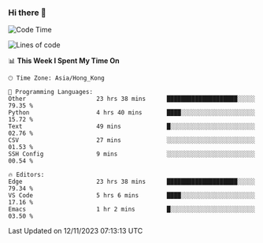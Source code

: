 ### Hi there 👋

<!--
**nicehiro/nicehiro** is a ✨ _special_ ✨ repository because its `README.md` (this file) appears on your GitHub profile.

Here are some ideas to get you started:

- 🔭 I’m currently working on ...
- 🌱 I’m currently learning ...
- 👯 I’m looking to collaborate on ...
- 🤔 I’m looking for help with ...
- 💬 Ask me about ...
- 📫 How to reach me: ...
- 😄 Pronouns: ...
- ⚡ Fun fact: ...
-->

<!--START_SECTION:waka-->
![Code Time](http://img.shields.io/badge/Code%20Time-50%20hrs%2023%20mins-blue)

![Lines of code](https://img.shields.io/badge/From%20Hello%20World%20I%27ve%20Written-2.6%20million%20lines%20of%20code-blue)

📊 **This Week I Spent My Time On** 

```text
🕑︎ Time Zone: Asia/Hong_Kong

💬 Programming Languages: 
Other                    23 hrs 38 mins      ████████████████████░░░░░   79.35 % 
Python                   4 hrs 40 mins       ████░░░░░░░░░░░░░░░░░░░░░   15.72 % 
Text                     49 mins             █░░░░░░░░░░░░░░░░░░░░░░░░   02.76 % 
CSV                      27 mins             ░░░░░░░░░░░░░░░░░░░░░░░░░   01.53 % 
SSH Config               9 mins              ░░░░░░░░░░░░░░░░░░░░░░░░░   00.54 % 

🔥 Editors: 
Edge                     23 hrs 38 mins      ████████████████████░░░░░   79.34 % 
VS Code                  5 hrs 6 mins        ████░░░░░░░░░░░░░░░░░░░░░   17.16 % 
Emacs                    1 hr 2 mins         █░░░░░░░░░░░░░░░░░░░░░░░░   03.50 % 
```


 Last Updated on 12/11/2023 07:13:13 UTC
<!--END_SECTION:waka-->
